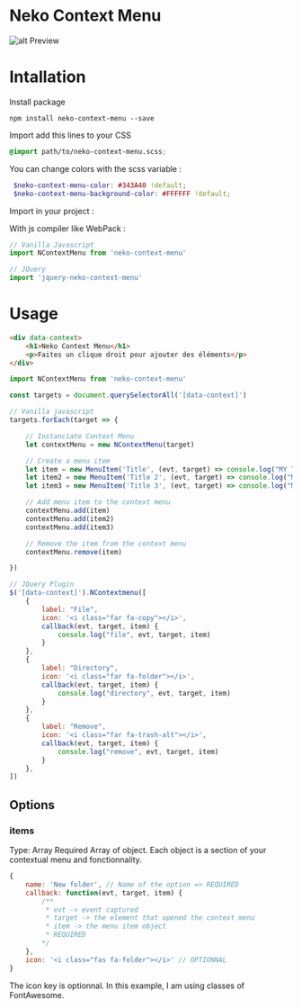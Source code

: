 # Neko Context Menu

![alt Preview](https://zupimages.net/up/20/06/zmmk.gif)

# Intallation

Install package

```shell
npm install neko-context-menu --save
```

Import add this lines to your CSS

```scss
@import path/to/neko-context-menu.scss;
```

You can change colors with the scss variable :

```scss
 $neko-context-menu-color: #343A40 !default;
 $neko-context-menu-background-color: #FFFFFF !default;
```

Import in your project :

With js compiler like WebPack :
```js
// Vanilla Javascript
import NContextMenu from 'neko-context-menu'

// JQuery
import 'jquery-neko-context-menu'
```

# Usage

```html
<div data-context>
    <h1>Neko Context Menu</h1>
    <p>Faites un clique droit pour ajouter des éléments</p>
</div>
```

```javascript
import NContextMenu from 'neko-context-menu'

const targets = document.querySelectorAll('[data-context]')

// Vanilla javascript
targets.forEach(target => {

    // Instanciate Context Menu
    let contextMenu = new NContextMenu(target)

    // Create a menu item
    let item = new MenuItem('Title', (evt, target) => console.log("MY TEST", evt, target))
    let item2 = new MenuItem('Title 2', (evt, target) => console.log("MY TEST 2", evt, target))
    let item3 = new MenuItem('Title 3', (evt, target) => console.log("MY TEST 3", evt, target))

    // Add menu item to the context menu
    contextMenu.add(item)
    contextMenu.add(item2)
    contextMenu.add(item3)

    // Remove the item from the context menu
    contextMenu.remove(item)

})

// JQuery Plugin
$('[data-context]').NContextmenu([
    {
        label: "File",
        icon: '<i class="far fa-copy"></i>',
        callback(evt, target, item) {
            console.log("file", evt, target, item)
        }
    },
    {
        label: "Directory",
        icon: '<i class="far fa-folder"></i>',
        callback(evt, target, item) {
            console.log("directory", evt, target, item)
        }
    },
    {
        label: "Remove",
        icon: '<i class="far fa-trash-alt"></i>',
        callback(evt, target, item) {
            console.log("remove", evt, target, item)
        }
    },
])


```

## Options

### items
Type: Array
Required
Array of object. Each object is a section of your contextual menu and fonctionnality.

```javascript
{
    name: 'New folder', // Name of the option => REQUIRED
    callback: function(evt, target, item) {
        /**
         * evt -> event captured
         * target -> the element that opened the context menu
         * item -> the menu item object
         * REQUIRED
        */
    },
    icon: '<i class="fas fa-folder"></i>' // OPTIONNAL
}
```

The icon key is optionnal. In this example, I am using classes of FontAwesome.


